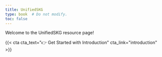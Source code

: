 ```yaml
---
title: UnifiedSKG
type: book  # Do not modify.
toc: false
---
```


Welcome to the UnifiedSKG resource page!

{{< cta cta_text="👉 Get Started with Introduction" cta_link="introduction" >}}
